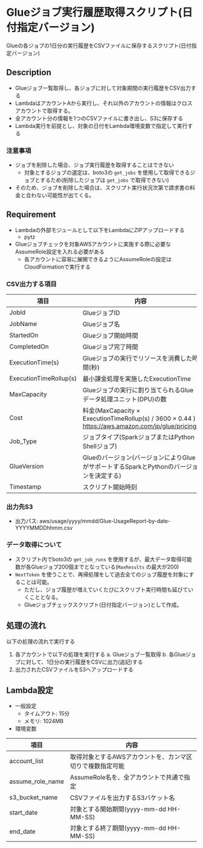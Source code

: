Glueジョブ実行履歴取得スクリプト(日付指定バージョン)
====
Glueの各ジョブの1日分の実行履歴をCSVファイルに保存するスクリプト(日付指定バージョン)

## Description
- Glueジョブ一覧取得し、各ジョブに対して対象期間の実行履歴をCSV出力する
- LambdaはアカウントAから実行し、それ以外のアカウントの情報はクロスアカウントで取得する。
- 全アカウント分の情報を1つのCSVファイルに書き出し、S3に保存する
- Lambda実行を前提とし、対象の日付をLambda環境変数で指定して実行する

### 注意事項
- ジョブを削除した場合、ジョブ実行履歴を取得することはできない
    - 対象とするジョブの選定は、boto3の `get_jobs` を使用して取得できるジョブとするため(削除したジョブは `get_jobs` で取得できない)
- そのため、ジョブを削除した場合は、スクリプト実行状況次第で請求書の料金と合わない可能性が出てくる。

## Requirement
- Lambdaの外部モジュールとして以下をLambdaにZIPアップロードする
    - pytz
- Glueジョブチェックを対象AWSアカウントに実施する際に必要なAssumeRole設定を入れる必要がある
    - 各アカウントに容易に展開できるようにAssumeRoleの設定はCloudFormationで実行する

### CSV出力する項目

| 項目 | 内容 |
| ---------------------- | -------------------------------------------------------------------------------------------- |
| JobId | GlueジョブID |
| JobName | Glueジョブ名 |
| StartedOn | Glueジョブ開始時間 |
| CompletedOn | Glueジョブ完了時間 |
| ExecutionTime(s) | Glueジョブの実行でリソースを消費した時間(秒) |
| ExecutionTimeRollup(s) | 最小課金処理を実施したExecutionTime |
| MaxCapacity | Glueジョブの実行に割り当てられるGlueデータ処理ユニット(DPU)の数 |
| Cost | 料金(MaxCapacity × ExecutionTimeRollup(s) / 3600 × 0.44 ) <br>https://aws.amazon.com/jp/glue/pricing/ |
| Job_Type | ジョブタイプ(SparkジョブまたはPython Shellジョブ) |
| GlueVersion | Glueのバージョン(バージョンによりGlue がサポートするSparkとPythonのバージョンを決定する) |
| Timestamp | スクリプト開始時刻 |

### 出力先S3
- 出力パス: aws/usage/yyyy/mmdd/Glue-UsageReport-by-date-YYYYMMDDhhmm.csv

### データ取得について
- スクリプト内でboto3の `get_job_runs` を使用するが、最大データ取得可能数が各Glueジョブ200個までとなっている(`MaxResults` の最大が200)
- `NextToken` を使うことで、再帰処理をして過去全てのジョブ履歴を対象にすることは可能。
    - ただし、ジョブ履歴が増えていくたびにスクリプト実行時間も延びていくこととなる。
    - Glueジョブチェックスクリプト(日付指定バージョン)として作成。

## 処理の流れ
以下の処理の流れで実行する

1. 各アカウントで以下の処理を実行する
    a. Glueジョブ一覧取得
    b. 各Glueジョブに対して、1日分の実行履歴をCSVに出力(追記)する
2. 出力されたCSVファイルをS3へアップロードする

## Lambda設定
- 一般設定
    - タイムアウト: 15分
    - メモリ: 1024MB
- 環境変数

| 項目             | 内容                                                      |
| ---------------- | --------------------------------------------------------- |
| account_list     | 取得対象とするAWSアカウントを、カンマ区切りで複数指定可能 |
| assume_role_name | AssumeRole名を、全アカウントで共通で指定                  |
| s3_bucket_name   | CSVファイルを出力するS3バケット名                         |
| start_date       | 対象とする開始期間(yyyy-mm-dd HH-MM-SS)                   |
| end_date         | 対象とする終了期間(yyyy-mm-dd HH-MM-SS)                   |

